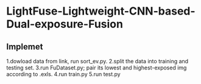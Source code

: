 # LightFuse-Lightweight-CNN-based-Dual-exposure-Fusion

## Implemet
1.dowload data from link, run sort_ev.py.
2.split the data into training and testing set.
3.run FuDataset.py; pair its lowest and highest-exposed img according to .exls.
4.run train.py
5.run test.py
